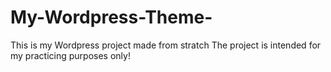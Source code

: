 # My-Wordpress-Theme-
This is my Wordpress project made from stratch
The project is intended for my practicing purposes only!
